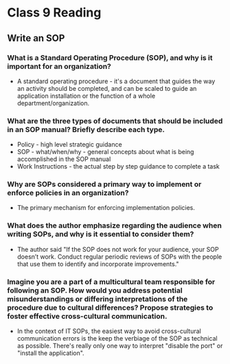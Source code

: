 # Class 9 Reading
## Write an SOP


### What is a Standard Operating Procedure (SOP), and why is it important for an organization?
   - A standard operating procedure - it's a document that guides the way an activity should be completed, and can be scaled to guide an application installation or the function of a whole department/organization.


### What are the three types of documents that should be included in an SOP manual? Briefly describe each type.
   - Policy - high level strategic guidance
   - SOP - what/when/why - general concepts about what is being accomplished in the SOP manual
   - Work Instructions - the actual step by step guidance to complete a task

### Why are SOPs considered a primary way to implement or enforce policies in an organization?
   - The primary mechanism for enforcing implementation policies.


### What does the author emphasize regarding the audience when writing SOPs, and why is it essential to consider them?
   - The author said "If the SOP does not work for your audience, your SOP doesn’t work. Conduct regular periodic reviews of SOPs with the people that use them to identify and incorporate improvements."

### Imagine you are a part of a multicultural team responsible for following an SOP. How would you address potential misunderstandings or differing interpretations of the procedure due to cultural differences? Propose strategies to foster effective cross-cultural communication.
   - In the context of IT SOPs, the easiest way to avoid cross-cultural communication errors is the keep the verbiage of the SOP as technical as possible. There's really only one way to interpret "disable the port" or "install the application".
